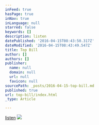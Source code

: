 ```yaml
---
inFeed: true
hasPage: true
inNav: true
inLanguage: null
starred: false
keywords: []
description: listen
datePublished: '2016-04-15T08:43:50.317Z'
dateModified: '2016-04-15T08:43:49.547Z'
title: Top Bill
author: []
authors: []
publisher:
  name: null
  domain: null
  url: null
  favicon: null
sourcePath: _posts/2016-04-15-top-bill.md
published: true
url: top-bill/index.html
_type: Article

---
```

[listen][0]
![](https://the-grid-user-content.s3-us-west-2.amazonaws.com/b6ef5135-e75c-4702-972f-9b1482a5c499.jpg)

[0]: https://soundcloud.com/terrytyelee/top-bill-demo